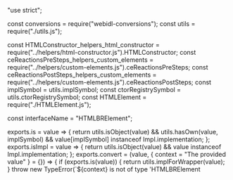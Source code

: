 "use strict";

const conversions = require("webidl-conversions");
const utils = require("./utils.js");

const HTMLConstructor_helpers_html_constructor = require("../helpers/html-constructor.js").HTMLConstructor;
const ceReactionsPreSteps_helpers_custom_elements = require("../helpers/custom-elements.js").ceReactionsPreSteps;
const ceReactionsPostSteps_helpers_custom_elements = require("../helpers/custom-elements.js").ceReactionsPostSteps;
const implSymbol = utils.implSymbol;
const ctorRegistrySymbol = utils.ctorRegistrySymbol;
const HTMLElement = require("./HTMLElement.js");

const interfaceName = "HTMLBRElement";

exports.is = value => {
  return utils.isObject(value) && utils.hasOwn(value, implSymbol) && value[implSymbol] instanceof Impl.implementation;
};
exports.isImpl = value => {
  return utils.isObject(value) && value instanceof Impl.implementation;
};
exports.convert = (value, { context = "The provided value" } = {}) => {
  if (exports.is(value)) {
    return utils.implForWrapper(value);
  }
  throw new TypeError(`${context} is not of type 'HTMLBRElement